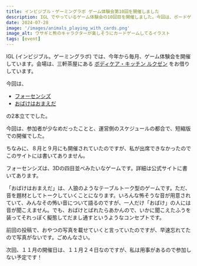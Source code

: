 ```yaml
---
title: インビジブル・ゲーミングラボ ゲーム体験会第10回を開催しました
description: IGL でやっているゲーム体験会の10回目を開催しました。今回は、ボードゲーム会でした。
date: 2024-07-28
image: '/images/animals_playing_with_cards.png'
image_alt: ウサギと熊のキャラクターが楽しそうにカードゲームしてるイラスト
tags: [event]
---
```


IGL (インビジブル。ゲーミングラボ) では、今年から毎月、ゲーム体験会を開催しています。会場は、三軒茶屋にある [ボディケア・キッチン ルクゼン](https://luxen.jp/) をお借りしています。

今回は、

- [フォーセンシズ](https://sugorokuya.jp/p/four-senses)
- [おばけはおまえだ](https://gift10industry.myshopify.com/products/you-are-the-ghost)

の2本立てでした。

今回は、参加者が少なめだったことと、運営側のスケジュールの都合で、短縮版での開催でした。

ちなみに、８月と９月にも開催されていたのですが、私が出席できなかったのでこのサイトには書いてありません。

フォーセンシズは、3Dの四目並べみたいなゲームです。詳細は公式サイトに書いてあります。

「おばけはおまえだ」は、人狼のようなテーブルトーク型のゲームです。ただ、音を題材としてトークしていくことになります。いろんな怖そうな音が用意されていて、みんなその怖い音について語るのですが、一人だけ「おばけ」の人には音が聞こえません。でも、おばけとばれたらあかんので、いかに聞こえたふうを装ってそれっぽく擬態してだまし通すというようなコンセプトです。

前回の投稿で、おやつの写真を載せていくと言っていたのですが、早速忘れてたので写真がないです。ごめんなさい。

次回、１１月の開催日は、１１月２４日なのですが、私は用事があるので参加しない予定です！

